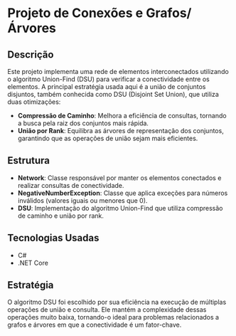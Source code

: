 # Projeto de Conexões e Grafos/Árvores

## Descrição
Este projeto implementa uma rede de elementos interconectados utilizando o algoritmo Union-Find (DSU) para verificar a conectividade entre os elementos. A principal estratégia usada aqui é a união de conjuntos disjuntos, também conhecida como DSU (Disjoint Set Union), que utiliza duas otimizações:

- **Compressão de Caminho**: Melhora a eficiência de consultas, tornando a busca pela raiz dos conjuntos mais rápida.
- **União por Rank**: Equilibra as árvores de representação dos conjuntos, garantindo que as operações de união sejam mais eficientes.

## Estrutura
- **Network**: Classe responsável por manter os elementos conectados e realizar consultas de conectividade.
- **NegativeNumberException**: Classe que aplica exceções para números inválidos (valores iguais ou menores que 0).
- **DSU**: Implementação do algoritmo Union-Find que utiliza compressão de caminho e união por rank.

## Tecnologias Usadas
- C#
- .NET Core

## Estratégia
O algoritmo DSU foi escolhido por sua eficiência na execução de múltiplas operações de união e consulta. Ele mantém a complexidade dessas operações muito baixa, tornando-o ideal para problemas relacionados a grafos e árvores em que a conectividade é um fator-chave.
